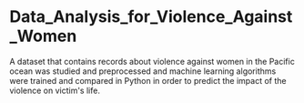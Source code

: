 # Data_Analysis_for_Violence_Against_Women
A dataset that contains records about violence against women in the Pacific ocean was studied and preprocessed and machine learning algorithms were trained and compared in Python in order to predict the impact of the violence on victim's life.
